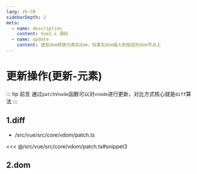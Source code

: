```yaml
---
lang: zh-CN
sidebarDepth: 2
meta:
  - name: description
    content: Vue2.x 源码
  - name: update
    content: 虚拟dom转换为真实dom，将真实dom插入到指定的dom节点上
---
```


# 更新操作(更新-元素)

::: tip 前言
通过`patchVnode`函数可以对`vnode`进行更新，对比方式核心就是`diff`算法
:::

## 1.diff

- /src/vue/src/core/vdom/patch.ts

<<< @/src/vue/src/core/vdom/patch.ts#snippet3

## 2.dom
